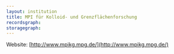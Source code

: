 ```yaml
---
layout: institution
title: MPI für Kolloid- und Grenzflächenforschung
recordsgraph: 
storagegraph: 
---
```


Website: [http://www.mpikg.mpg.de/](http://www.mpikg.mpg.de/)
